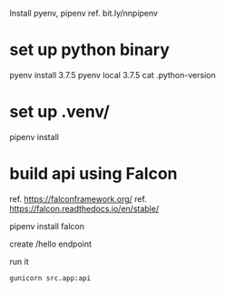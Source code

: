 Install pyenv, pipenv ref. bit.ly/nnpipenv

# set up python binary
pyenv install 3.7.5
pyenv local 3.7.5
cat .python-version 

# set up .venv/
pipenv install

# build api using Falcon
ref. https://falconframework.org/
ref. https://falcon.readthedocs.io/en/stable/

pipenv install falcon

create /hello endpoint 

run it
```bash
gunicorn src.app:api
```